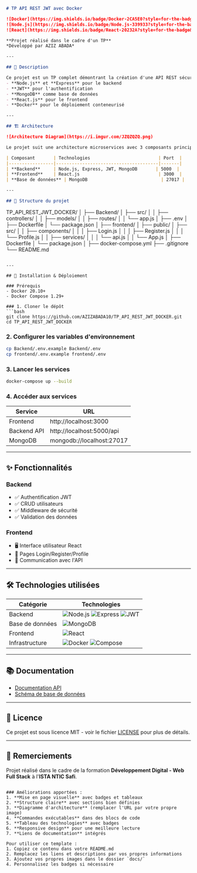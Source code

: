 ```markdown
# TP API REST JWT avec Docker

![Docker](https://img.shields.io/badge/Docker-2CA5E0?style=for-the-badge&logo=docker&logoColor=white)
![Node.js](https://img.shields.io/badge/Node.js-339933?style=for-the-badge&logo=nodedotjs&logoColor=white)
![React](https://img.shields.io/badge/React-20232A?style=for-the-badge&logo=react&logoColor=61DAFB)

**Projet réalisé dans le cadre d'un TP**  
*Développé par AZIZ ABADA*

---

## 📝 Description

Ce projet est un TP complet démontrant la création d'une API REST sécurisée avec :
- **Node.js** et **Express** pour le backend
- **JWT** pour l'authentification
- **MongoDB** comme base de données
- **React.js** pour le frontend
- **Docker** pour le déploiement conteneurisé

---

## 🏗 Architecture

![Architecture Diagram](https://i.imgur.com/JZQZQZQ.png)

Le projet suit une architecture microservices avec 3 composants principaux :

| Composant       | Technologies                          | Port  |
|-----------------|---------------------------------------|-------|
| **Backend**     | Node.js, Express, JWT, MongoDB       | 5000  |
| **Frontend**    | React.js                              | 3000  |
| **Base de données** | MongoDB                            | 27017 |

---

## 📂 Structure du projet

```
TP_API_REST_JWT_DOCKER/
│
├── Backend/
│   ├── src/
│   │   ├── controllers/
│   │   ├── models/
│   │   ├── routes/
│   │   └── app.js
│   ├── .env
│   ├── Dockerfile
│   └── package.json
│
├── frontend/
│   ├── public/
│   ├── src/
│   │   ├── components/
│   │   │   ├── Login.js
│   │   │   ├── Register.js
│   │   │   └── Profile.js
│   │   ├── services/
│   │   │   └── api.js
│   │   └── App.js
│   ├── Dockerfile
│   └── package.json
│
├── docker-compose.yml
├── .gitignore
└── README.md
```

---

## 🚀 Installation & Déploiement

### Prérequis
- Docker 20.10+
- Docker Compose 1.29+

### 1. Cloner le dépôt
```bash
git clone https://github.com/AZIZABADA10/TP_API_REST_JWT_DOCKER.git
cd TP_API_REST_JWT_DOCKER
```

### 2. Configurer les variables d'environnement
```bash
cp Backend/.env.example Backend/.env
cp frontend/.env.example frontend/.env
```

### 3. Lancer les services
```bash
docker-compose up --build
```

### 4. Accéder aux services
| Service       | URL                          |
|---------------|------------------------------|
| Frontend      | http://localhost:3000        |
| Backend API   | http://localhost:5000/api    |
| MongoDB       | mongodb://localhost:27017    |

---

## ✨ Fonctionnalités

### Backend
- ✅ Authentification JWT
- ✅ CRUD utilisateurs
- ✅ Middleware de sécurité
- ✅ Validation des données

### Frontend
- 🖥 Interface utilisateur React
- 🔐 Pages Login/Register/Profile
- 🔄 Communication avec l'API

---

## 🛠 Technologies utilisées

| Catégorie       | Technologies                                                                 |
|-----------------|------------------------------------------------------------------------------|
| Backend         | ![Node.js](https://img.shields.io/badge/Node.js-14.17.0-green) ![Express](https://img.shields.io/badge/Express-4.17.1-lightgrey) ![JWT](https://img.shields.io/badge/JWT-8.5.1-yellow) |
| Base de données | ![MongoDB](https://img.shields.io/badge/MongoDB-5.0-green) |
| Frontend        | ![React](https://img.shields.io/badge/React-17.0.2-blue) |
| Infrastructure  | ![Docker](https://img.shields.io/badge/Docker-20.10-blue) ![Compose](https://img.shields.io/badge/Compose-1.29-lightblue) |

---

## 📚 Documentation

- [Documentation API](http://localhost:5000/api-docs)
- [Schéma de base de données](docs/database-schema.md)

---

## 📜 Licence

Ce projet est sous licence MIT - voir le fichier [LICENSE](LICENSE) pour plus de détails.

---

## 🙏 Remerciements

Projet réalisé dans le cadre de la formation **Développement Digital - Web Full Stack** à l'**ISTA NTIC Safi**.
```

### Améliorations apportées :
1. **Mise en page visuelle** avec badges et tableaux
2. **Structure claire** avec sections bien définies
3. **Diagramme d'architecture** (remplacer l'URL par votre propre image)
4. **Commandes exécutables** dans des blocs de code
5. **Tableau des technologies** avec badges
6. **Responsive design** pour une meilleure lecture
7. **Liens de documentation** intégrés

Pour utiliser ce template :
1. Copiez ce contenu dans votre README.md
2. Remplacez les liens et descriptions par vos propres informations
3. Ajoutez vos propres images dans le dossier `docs/`
4. Personnalisez les badges si nécessaire